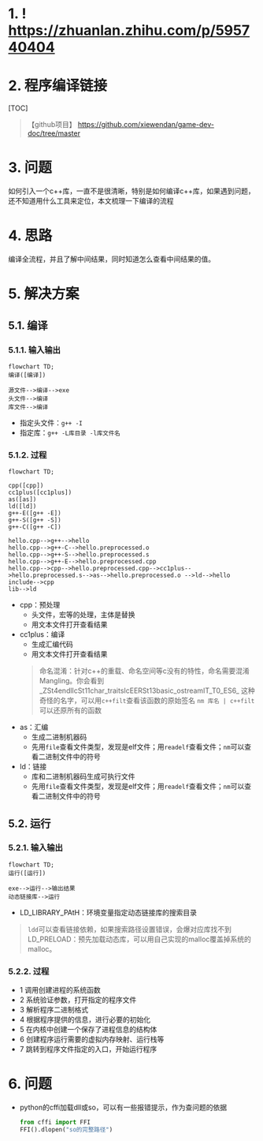 # 1. ! <https://zhuanlan.zhihu.com/p/595740404>

# 2. 程序编译链接

[TOC]
>【github项目】 <https://github.com/xiewendan/game-dev-doc/tree/master>

# 3. 问题

如何引入一个c++库，一直不是很清晰，特别是如何编译c++库，如果遇到问题，还不知道用什么工具来定位，本文梳理一下编译的流程

# 4. 思路

编译全流程，并且了解中间结果，同时知道怎么查看中间结果的值。

# 5. 解决方案

## 5.1. 编译

### 5.1.1. 输入输出

```mermaid
flowchart TD;
编译([编译])

源文件-->编译-->exe
头文件-->编译
库文件-->编译
```

* 指定头文件：`g++ -I`
* 指定库：`g++ -L库目录 -l库文件名`

### 5.1.2. 过程

```mermaid
flowchart TD;

cpp([cpp])
cc1plus([cc1plus])
as([as])
ld([ld])
g++-E([g++ -E])
g++-S([g++ -S])
g++-C([g++ -C])

hello.cpp-->g++-->hello
hello.cpp-->g++-C-->hello.preprocessed.o
hello.cpp-->g++-S-->hello.preprocessed.s
hello.cpp-->g++-E-->hello.preprocessed.cpp
hello.cpp-->cpp-->hello.preprocessed.cpp-->cc1plus-->hello.preprocessed.s-->as-->hello.preprocessed.o -->ld-->hello
include-->cpp
lib-->ld
```

* cpp：预处理
  * 头文件，宏等的处理，主体是替换
  * 用文本文件打开查看结果
* cc1plus：编译
  * 生成汇编代码
  * 用文本文件打开查看结果
  > 命名混淆：针对c++的重载、命名空间等c没有的特性，命名需要混淆Mangling。你会看到_ZSt4endlIcSt11char_traitsIcEERSt13basic_ostreamIT_T0_ES6_ 这种奇怪的名字，可以用`c++filt`查看该函数的原始签名
  > `nm 库名 | c++filt` 可以还原所有的函数
* as：汇编
  * 生成二进制机器码
  * 先用`file`查看文件类型，发现是elf文件；用`readelf`查看文件；`nm`可以查看二进制文件中的符号
* ld：链接
  * 库和二进制机器码生成可执行文件
  * 先用`file`查看文件类型，发现是elf文件；用`readelf`查看文件；`nm`可以查看二进制文件中的符号

## 5.2. 运行

### 5.2.1. 输入输出

```mermaid
flowchart TD;
运行([运行])

exe-->运行-->输出结果
动态链接库-->运行
```

* LD_LIBRARY_PAtH：环境变量指定动态链接库的搜索目录

> `ldd`可以查看链接依赖，如果搜索路径设置错误，会爆对应库找不到
> LD_PRELOAD：预先加载动态库，可以用自己实现的malloc覆盖掉系统的malloc。

### 5.2.2. 过程

* 1 调用创建进程的系统函数
* 2 系统验证参数，打开指定的程序文件
* 3 解析程序二进制格式
* 4 根据程序提供的信息，进行必要的初始化
* 5 在内核中创建一个保存了进程信息的结构体
* 6 创建程序运行需要的虚拟内存映射、运行栈等
* 7 跳转到程序文件指定的入口，开始运行程序

# 6. 问题

* python的cffi加载dll或so，可以有一些报错提示，作为查问题的依据

  ```py
  from cffi import FFI
  FFI().dlopen("so的完整路径")
  ```
